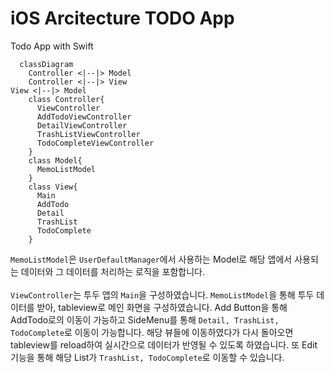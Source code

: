 # iOS Arcitecture TODO App
Todo App with Swift

```mermaid
  classDiagram
    Controller <|--|> Model
    Controller <|--|> View
View <|--|> Model
    class Controller{
      ViewController
      AddTodoViewController
      DetailViewController
      TrashListViewController
      TodoCompleteViewController
    }
    class Model{
      MemoListModel
    }
    class View{
      Main
      AddTodo
      Detail
      TrashList
      TodoComplete
    }
```

```MemoListModel```은 ```UserDefaultManager```에서 사용하는 Model로 해당 앱에서 사용되는 데이터와 그 데이터를 처리하는 로직을 포함합니다. <br> <br>
```ViewController```는 투두 앱의 ```Main```을 구성하였습니다. ```MemoListModel```을 통해 투두 데이터를 받아, tableview로 메인 화면을 구성하였습니다. Add Button을 통해 AddTodo로의 이동이 가능하고 SideMenu를 통해 ```Detail, TrashList, TodoComplete```로 이동이 가능합니다. 해당 뷰들에 이동하였다가 다시 돌아오면 tableview를 reload하여 실시간으로 데이터가 반영될 수 있도록 하였습니다. 또 Edit 기능을 통해 해당 List가 ```TrashList, TodoComplete```로 이동할 수 있습니다. <br>
